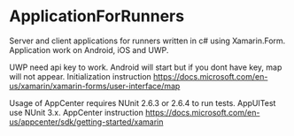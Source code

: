 # ApplicationForRunners

Server and client applications for runners written in c# using Xamarin.Form. Application work on Android, iOS and UWP.

UWP need api key to work. Android will start but if you dont have key, map will not appear.
Initialization instruction https://docs.microsoft.com/en-us/xamarin/xamarin-forms/user-interface/map


Usage of AppCenter requires NUnit 2.6.3 or 2.6.4 to run tests. AppUITest use NUnit 3.x.
AppCenter instruction https://docs.microsoft.com/en-us/appcenter/sdk/getting-started/xamarin
